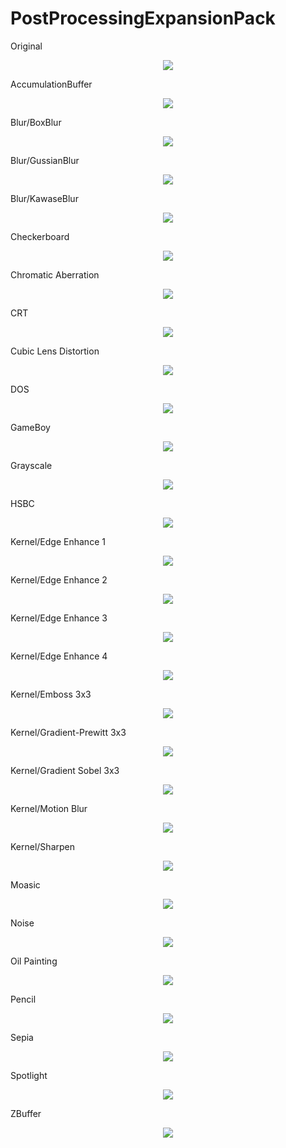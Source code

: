 # PostProcessingExpansionPack

Original
<p align="center">
<img style="margin:auto;"  src="https://github.com/ted10401/PostProcessingExpansionPack/blob/master/GithubResources/post-processing-expansion-pack-original.png">
</p>

AccumulationBuffer
<p align="center">
<img style="margin:auto;"  src="https://github.com/ted10401/PostProcessingExpansionPack/blob/master/GithubResources/post-processing-expansion-pack-accumulation-buffer.png">
</p>

Blur/BoxBlur
<p align="center">
<img style="margin:auto;"  src="https://github.com/ted10401/PostProcessingExpansionPack/blob/master/GithubResources/post-processing-expansion-pack-blur-box.png">
</p>

Blur/GussianBlur
<p align="center">
<img style="margin:auto;"  src="https://github.com/ted10401/PostProcessingExpansionPack/blob/master/GithubResources/post-processing-expansion-pack-blur-gaussian.png">
</p>

Blur/KawaseBlur
<p align="center">
<img style="margin:auto;"  src="https://github.com/ted10401/PostProcessingExpansionPack/blob/master/GithubResources/post-processing-expansion-pack-blur-kawase.png">
</p>

Checkerboard
<p align="center">
<img style="margin:auto;"  src="https://github.com/ted10401/PostProcessingExpansionPack/blob/master/GithubResources/post-processing-expansion-pack-checkerboard.png">
</p>

Chromatic Aberration
<p align="center">
<img style="margin:auto;"  src="https://github.com/ted10401/PostProcessingExpansionPack/blob/master/GithubResources/post-processing-expansion-pack-chromatic-aberration.png">
</p>

CRT
<p align="center">
<img style="margin:auto;"  src="https://github.com/ted10401/PostProcessingExpansionPack/blob/master/GithubResources/post-processing-expansion-pack-crt.png">
</p>

Cubic Lens Distortion
<p align="center">
<img style="margin:auto;"  src="https://github.com/ted10401/PostProcessingExpansionPack/blob/master/GithubResources/post-processing-expansion-pack-cubic-lens-distortion.png">
</p>

DOS
<p align="center">
<img style="margin:auto;"  src="https://github.com/ted10401/PostProcessingExpansionPack/blob/master/GithubResources/post-processing-expansion-pack-dos.png">
</p>

GameBoy
<p align="center">
<img style="margin:auto;"  src="https://github.com/ted10401/PostProcessingExpansionPack/blob/master/GithubResources/post-processing-expansion-pack-gameboy.png">
</p>

Grayscale
<p align="center">
<img style="margin:auto;"  src="https://github.com/ted10401/PostProcessingExpansionPack/blob/master/GithubResources/post-processing-expansion-pack-grayscale.png">
</p>

HSBC
<p align="center">
<img style="margin:auto;"  src="https://github.com/ted10401/PostProcessingExpansionPack/blob/master/GithubResources/post-processing-expansion-pack-hsbc.png">
</p>

Kernel/Edge Enhance 1
<p align="center">
<img style="margin:auto;"  src="https://github.com/ted10401/PostProcessingExpansionPack/blob/master/GithubResources/post-processing-expansion-pack-kernel-edge-enhance-1.png">
</p>

Kernel/Edge Enhance 2
<p align="center">
<img style="margin:auto;"  src="https://github.com/ted10401/PostProcessingExpansionPack/blob/master/GithubResources/post-processing-expansion-pack-kernel-edge-enhance-2.png">
</p>

Kernel/Edge Enhance 3
<p align="center">
<img style="margin:auto;"  src="https://github.com/ted10401/PostProcessingExpansionPack/blob/master/GithubResources/post-processing-expansion-pack-kernel-edge-enhance-3.png">
</p>

Kernel/Edge Enhance 4
<p align="center">
<img style="margin:auto;"  src="https://github.com/ted10401/PostProcessingExpansionPack/blob/master/GithubResources/post-processing-expansion-pack-kernel-edge-enhance-4.png">
</p>

Kernel/Emboss 3x3
<p align="center">
<img style="margin:auto;"  src="https://github.com/ted10401/PostProcessingExpansionPack/blob/master/GithubResources/post-processing-expansion-pack-kernel-emboss-3x3.png">
</p>

Kernel/Gradient-Prewitt 3x3
<p align="center">
<img style="margin:auto;"  src="https://github.com/ted10401/PostProcessingExpansionPack/blob/master/GithubResources/post-processing-expansion-pack-kernel-gradient-prewitt-3x3.png">
</p>

Kernel/Gradient Sobel 3x3
<p align="center">
<img style="margin:auto;"  src="https://github.com/ted10401/PostProcessingExpansionPack/blob/master/GithubResources/post-processing-expansion-pack-kernel-gradient-sobel-3x3.png">
</p>

Kernel/Motion Blur
<p align="center">
<img style="margin:auto;"  src="https://github.com/ted10401/PostProcessingExpansionPack/blob/master/GithubResources/post-processing-expansion-pack-kernel-motion-blur.png">
</p>

Kernel/Sharpen
<p align="center">
<img style="margin:auto;"  src="https://github.com/ted10401/PostProcessingExpansionPack/blob/master/GithubResources/post-processing-expansion-pack-kernel-sharpen.png">
</p>

Moasic
<p align="center">
<img style="margin:auto;"  src="https://github.com/ted10401/PostProcessingExpansionPack/blob/master/GithubResources/post-processing-expansion-pack-mosaic.png">
</p>

Noise
<p align="center">
<img style="margin:auto;"  src="https://github.com/ted10401/PostProcessingExpansionPack/blob/master/GithubResources/post-processing-expansion-pack-noise.png">
</p>

Oil Painting
<p align="center">
<img style="margin:auto;"  src="https://github.com/ted10401/PostProcessingExpansionPack/blob/master/GithubResources/post-processing-expansion-pack-oil-panting.png">
</p>

Pencil
<p align="center">
<img style="margin:auto;"  src="https://github.com/ted10401/PostProcessingExpansionPack/blob/master/GithubResources/post-processing-expansion-pack-pencil.png">
</p>

Sepia
<p align="center">
<img style="margin:auto;"  src="https://github.com/ted10401/PostProcessingExpansionPack/blob/master/GithubResources/post-processing-expansion-pack-sepia.png">
</p>

Spotlight
<p align="center">
<img style="margin:auto;"  src="https://github.com/ted10401/PostProcessingExpansionPack/blob/master/GithubResources/post-processing-expansion-pack-spotlight.png">
</p>

ZBuffer
<p align="center">
<img style="margin:auto;"  src="https://github.com/ted10401/PostProcessingExpansionPack/blob/master/GithubResources/post-processing-expansion-pack-zbuffer.png">
</p>
